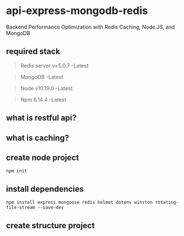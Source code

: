 # api-express-mongodb-redis
Backend Performance Optimization with Redis Caching, Node.JS, and MongoDB

## required stack
> Redis server v=5.0.7    -Latest

> MongoDB                 -Latest

> Node v10.19.0           -Latest

> Npm 6.14.4              -Latest


## what is restful api?

## what is caching?

## create node project
`npm init`

## install dependencies
`npm install express mongoose redis helmet dotenv winston rotating-file-stream --save-dev`

## create structure project
<Route name="logs"></Route>
<Route name="src">
<Route name="app">
  <Route name="app.js" />
  <Route name="config.js" />
</Route>
<Route name="controllers" />
<Route name="db">
<Route name="index.js" />
</Route>
<Route name="middlewares" />
<Route name="module" />
<Route name="routes" />
<Route name="utils">
<Route name="error.js" />
<Route name="logger.js" />
<Route name="redis.js" />
</Route>
<Route name="index.js" />
</Route>
<Route name="test"/>

## 